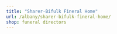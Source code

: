 ```yaml
---
title: "Sharer-Bifulk Fineral Home"
url: /albany/sharer-bifulk-fineral-home/
shop: funeral directors
---
```

